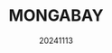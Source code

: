 ---
layout: page
title: MONGABAY
description: November 2024
img: assets/img/Mongabay.png
redirect: https://news.mongabay.com/2024/11/shipping-emissions-reduction-sheds-light-on-marine-cloud-geoengineering/
date: 20241113
category: work
---
